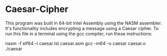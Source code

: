 # Caesar-Cipher
This program was built in 64-bit Intel Assembly using the NASM assembler. It's functionality includes encrypting a message using a Caesar cipher.
To run this file in a terminal using the gcc compiler, run these instructions:

nasm -f elf64 -l caesar.lst caesar.asm
gcc -m64 -o caesar  caesar.o
./caesar
